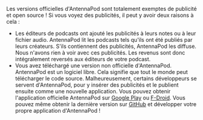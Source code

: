 Les versions officielles d'AntennaPod sont totalement exemptes de publicité et
open source ! Si vous voyez des publicités, il peut y avoir deux raisons à cela
:

- Les éditeurs de podcasts ont ajouté les publicités à leurs notes ou à leur
fichier audio. AntennaPod lit les podcasts tels qu'ils ont été publiés par leurs
créateurs. S'ils contiennent des publicités, AntennaPod les diffuse. Nous
n'avons rien à voir avec ces publicités. Les revenus sont donc intégralement
reversés aux éditeurs de votre podcast.
- Vous avez téléchargé une version non officielle d'AntennaPod. AntennaPod est
un logiciel libre. Cela signifie que tout le monde peut télécharger le code
source. Malheureusement, certains développeurs se servent d'AntennaPod, pour y
insérer des publicités et le publient ensuite comme une nouvelle application.
Vous pouvez obtenir l'application officielle AntennaPod sur [Google Play](https://play.google.com/store/apps/details?id=de.danoeh.antennapod)
ou [F-Droid](https://f-droid.org/packages/de.danoeh.antennapod/). Vous pouvez
même obtenir la dernière version sur [GitHub](https://github.com/AntennaPod/AntennaPod/)
et développer votre propre application d'AntennaPod !
